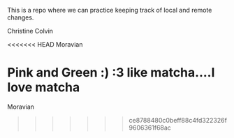 This is a repo where we can practice keeping track of local and remote 
changes.

Christine Colvin

<<<<<<< HEAD
Moravian

Pink and Green :) :3 like matcha....I love matcha
=======

Moravian

>>>>>>> ce8788480c0beff88c4fd322326f9606361f68ac
